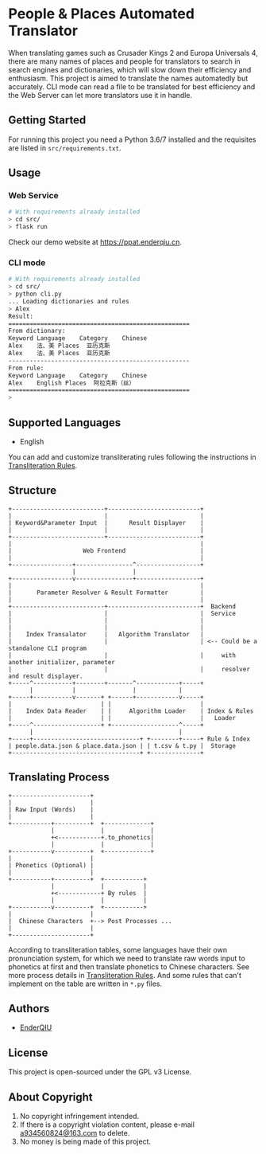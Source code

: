 # People & Places Automated Translator

When translating games such as Crusader Kings 2 and Europa Universals 4, there are many names of places and people for
 translators to search in search engines and dictionaries, which will slow down their efficiency and enthusiasm. 
This project is aimed to translate the names automatedly but accurately. CLI mode can read a file to be translated for
 best efficiency and the Web Server can let more translators use it in handle.

## Getting Started

For running this project you need a Python 3.6/7 installed and the requisites are listed in `src/requirements.txt`.

## Usage

### Web Service

```sh
# With requirements already installed
> cd src/
> flask run
```

Check our demo website at <https://ppat.enderqiu.cn>.

### CLI mode

```sh
# With requirements already installed
> cd src/
> python cli.py
... Loading dictionaries and rules
> Alex
Result:
===================================================
From dictionary:
Keyword	Language	Category	Chinese
Alex	法、美	Places	亚历克斯
Alex	法、美	Places	亚历克斯
---------------------------------------------------
From rule:
Keyword	Language	Category	Chinese
Alex	English	Places	阿拉克斯（丝）
===================================================
> 
```

## Supported Languages

- English

You can add and customize transliterating rules following the instructions in 
[Transliteration Rules](src/translators/data/README).

## Structure

```ascii
+--------------------------+--------------------------+
|                          |                          |
| Keyword&Parameter Input  |      Result Displayer    |
|                          |                          |
+--------------------------+--------------------------+
|                                                     |
|                    Web Frontend                     |
|                                                     |
+-----------------+----------------^------------------+
                  |                |
+-----------------v----------------+------------------+
|                                                     |
|       Parameter Resolver & Result Formatter         |
|                                                     |
+--------------------------+--------------------------+  Backend
|                          |                          |  Service
|                          |                          |
|                          |                          |
|    Index Transalator     |   Algorithm Translator   |
|                          |                          | <-- Could be a standalone CLI program
|                          |                          |     with another initializer, parameter
|                          |                          |     resolver and result displayer.
+-----^-----------+--------+-------^------------+-----+
      |           |                |            |
+-----+-----------v-------+ +------+------------v-----+
|                         | |                         |
|    Index Data Reader    | |     Algorithm Loader    | Index & Rules
|                         | |                         |   Loader
+-----^-------------------+ +-------------------^-----+
      |                                         |
+-----+------------------------------+ +--------+-----+ Rule & Index
| people.data.json & place.data.json | | t.csv & t.py |  Storage
+------------------------------------+ +--------------+
```

## Translating Process


```
+----------------------+
|                      |
| Raw Input (Words)    |
|                      |
+-----------+----------+  +-------------+
            |             |             |
            +<------------+.to_phonetics|
            |             |             |
+-----------v----------+  +-------------+
|                      |
| Phonetics (Optional) |
|                      |
+-----------+----------+  +-----------+
            |             |           |
            +<------------+ By rules  |
            |             |           |
+-----------v----------+  +-----------+
|                      |
|  Chinese Characters  +--> Post Processes ...
|                      |
+----------------------+
```

According to transliteration tables, some languages have their own pronunciation system, for which we need to translate
 raw words input to phonetics at first and then translate phonetics to Chinese characters. See more process details in 
 [Transliteration Rules](src/translators/data/README). And some rules that can't implement on the table are written
 in `*.py` files.


## Authors

- [EnderQIU](https://github.com/EnderQIU)

## License

This project is open-sourced under the GPL v3 License.

## About Copyright

1. No copyright infringement intended.
2. If there is a copyright violation content, please e-mail <a934560824@163.com> to delete.
3. No money is being made of this project.

